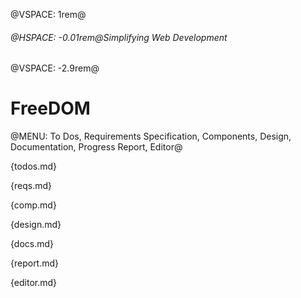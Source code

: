 @VSPACE: 1rem@

###### @HSPACE: -0.01rem@Simplifying Web Development

@VSPACE: -2.9rem@

# FreeDOM

@MENU: To Dos, Requirements Specification, Components, Design, Documentation, Progress Report, Editor@

{todos.md}

{reqs.md}

{comp.md}

{design.md}

{docs.md}

{report.md}

{editor.md}
